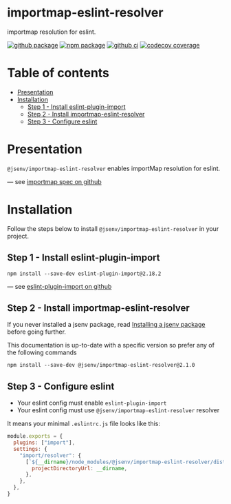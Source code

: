 # importmap-eslint-resolver

importmap resolution for eslint.

[![github package](https://img.shields.io/github/package-json/v/jsenv/jsenv-importmap-eslint-resolver.svg?logo=github&label=package)](https://github.com/jsenv/jsenv-importmap-eslint-resolver/packages)
[![npm package](https://img.shields.io/npm/v/@jsenv/importmap-eslint-resolver.svg?logo=npm&label=package)](https://www.npmjs.com/package/@jsenv/importmap-eslint-resolver)
[![github ci](https://github.com/jsenv/jsenv-importmap-eslint-resolver/workflows/ci/badge.svg)](https://github.com/jsenv/jsenv-importmap-eslint-resolver/actions?workflow=ci)
[![codecov coverage](https://codecov.io/gh/jsenv/jsenv-importmap-eslint-resolver/branch/master/graph/badge.svg)](https://codecov.io/gh/jsenv/jsenv-importmap-eslint-resolver)

# Table of contents

- [Presentation](#Presentation)
- [Installation](#installation)
  - [Step 1 - Install eslint-plugin-import](#step-1---install-eslint-plugin-import)
  - [Step 2 - Install importmap-eslint-resolver](#step-2---install-importmap-eslint-resolver)
  - [Step 3 - Configure eslint](#step-3---configure-eslint)

# Presentation

`@jsenv/importmap-eslint-resolver` enables importMap resolution for eslint.

— see [importmap spec on github](https://github.com/WICG/import-maps)

# Installation

Follow the steps below to install `@jsenv/importmap-eslint-resolver` in your project.

## Step 1 - Install eslint-plugin-import

```console
npm install --save-dev eslint-plugin-import@2.18.2
```

— see [eslint-plugin-import on github](https://github.com/benmosher/eslint-plugin-import)

## Step 2 - Install importmap-eslint-resolver

If you never installed a jsenv package, read [Installing a jsenv package](https://github.com/jsenv/jsenv-core/blob/master/docs/installing-jsenv-package.md#installing-a-jsenv-package) before going further.

This documentation is up-to-date with a specific version so prefer any of the following commands

```console
npm install --save-dev @jsenv/importmap-eslint-resolver@2.1.0
```

## Step 3 - Configure eslint

- Your eslint config must enable `eslint-plugin-import`
- Your eslint config must use `@jsenv/importmap-eslint-resolver` resolver

It means your minimal `.eslintrc.js` file looks like this:

```js
module.exports = {
  plugins: ["import"],
  settings: {
    "import/resolver": {
      [`${__dirname}/node_modules/@jsenv/importmap-eslint-resolver/dist/commonjs/main.cjs`]: {
        projectDirectoryUrl: __dirname,
      },
    },
  },
}
```
